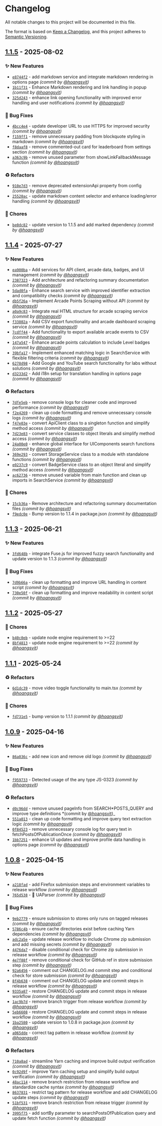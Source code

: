 # Changelog

All notable changes to this project will be documented in this file.

The format is based on [Keep a Changelog](https://keepachangelog.com/en/1.0.0/),
and this project adheres to [Semantic Versioning](https://semver.org/spec/v2.0.0.html).

## [1.1.5] - 2025-08-02
### :sparkles: New Features
- [`e8744f2`](https://github.com/ePlus-DEV/google-cloud-skills-boost-helper/commit/e8744f2a9207310a2dcf706ecb64f34e96c9fe43) - add markdown service and integrate markdown rendering in options page *(commit by [@hoangsvit](https://github.com/hoangsvit))*
- [`1b11f31`](https://github.com/ePlus-DEV/google-cloud-skills-boost-helper/commit/1b11f31a7f9a73fc003c906e6f25a869b75cbfc1) - Enhance Markdown rendering and link handling in popup *(commit by [@hoangsvit](https://github.com/hoangsvit))*
- [`325d243`](https://github.com/ePlus-DEV/google-cloud-skills-boost-helper/commit/325d2431497fcec1a3be3b6290959a868b6d8823) - enhance link opening functionality with improved error handling and user notifications *(commit by [@hoangsvit](https://github.com/hoangsvit))*

### :bug: Bug Fixes
- [`4bcc4e4`](https://github.com/ePlus-DEV/google-cloud-skills-boost-helper/commit/4bcc4e4b52da9586e1c56903463f4aeb4a08c6e0) - update developer URL to use HTTPS for improved security *(commit by [@hoangsvit](https://github.com/hoangsvit))*
- [`f159ff1`](https://github.com/ePlus-DEV/google-cloud-skills-boost-helper/commit/f159ff1bc80ba0348733d2bdb77af2aa63d4f82f) - remove unnecessary padding from blockquote styling in markdown *(commit by [@hoangsvit](https://github.com/hoangsvit))*
- [`f8daaf8`](https://github.com/ePlus-DEV/google-cloud-skills-boost-helper/commit/f8daaf82551437bcbff09aac5f14eac1777c67bb) - remove commented-out card for leaderboard from settings section *(commit by [@hoangsvit](https://github.com/hoangsvit))*
- [`a363c9b`](https://github.com/ePlus-DEV/google-cloud-skills-boost-helper/commit/a363c9bda860355911e279e5fa4a00608c22ba55) - remove unused parameter from showLinkFallbackMessage function *(commit by [@hoangsvit](https://github.com/hoangsvit))*

### :recycle: Refactors
- [`910e7d3`](https://github.com/ePlus-DEV/google-cloud-skills-boost-helper/commit/910e7d33195613bf8628fb303bd5a16be8b513fd) - remove deprecated extensionApi property from config *(commit by [@hoangsvit](https://github.com/hoangsvit))*
- [`25520ac`](https://github.com/ePlus-DEV/google-cloud-skills-boost-helper/commit/25520ac77373a9435e75439d4f29151bf028f599) - update markdown content selector and enhance loading/error handling *(commit by [@hoangsvit](https://github.com/hoangsvit))*

### :wrench: Chores
- [`be0dc82`](https://github.com/ePlus-DEV/google-cloud-skills-boost-helper/commit/be0dc820058495b37be3b0064700fb2b51a78c87) - update version to 1.1.5 and add marked dependency *(commit by [@hoangsvit](https://github.com/hoangsvit))*


## [1.1.4] - 2025-07-27
### :sparkles: New Features
- [`ea900ba`](https://github.com/ePlus-DEV/google-cloud-skills-boost-helper/commit/ea900baa8a5c225c90d5f84f68d1b1dacd880c8f) - Add services for API client, arcade data, badges, and UI management *(commit by [@hoangsvit](https://github.com/hoangsvit))*
- [`2387323`](https://github.com/ePlus-DEV/google-cloud-skills-boost-helper/commit/2387323be1cbf85d094aace744b957e603def55e) - Add architecture and refactoring summary documentation *(commit by [@hoangsvit](https://github.com/hoangsvit))*
- [`5dad0fa`](https://github.com/ePlus-DEV/google-cloud-skills-boost-helper/commit/5dad0fa1e945baf1356572f4d36e708d68aaedd6) - Enhance search service with improved identifier extraction and compatibility checks *(commit by [@hoangsvit](https://github.com/hoangsvit))*
- [`db5f26a`](https://github.com/ePlus-DEV/google-cloud-skills-boost-helper/commit/db5f26a5cc4fe47ea6770235f8e49f4f8e28bd82) - Implement Arcade Points Scraping without API *(commit by [@hoangsvit](https://github.com/hoangsvit))*
- [`a0a9c83`](https://github.com/ePlus-DEV/google-cloud-skills-boost-helper/commit/a0a9c83e1ed07626f741ef0d04f0e5f9e98d6701) - Integrate real HTML structure for arcade scraping service *(commit by [@hoangsvit](https://github.com/hoangsvit))*
- [`f33802a`](https://github.com/ePlus-DEV/google-cloud-skills-boost-helper/commit/f33802af4c823fa5cde845af91b0617436e9a33a) - Add CSV export functionality and arcade dashboard scraping service *(commit by [@hoangsvit](https://github.com/hoangsvit))*
- [`7cdff44`](https://github.com/ePlus-DEV/google-cloud-skills-boost-helper/commit/7cdff44414bd59707b93aa2ac520c317a4488754) - Add functionality to export available arcade events to CSV *(commit by [@hoangsvit](https://github.com/hoangsvit))*
- [`147a547`](https://github.com/ePlus-DEV/google-cloud-skills-boost-helper/commit/147a54770082e877ae203ef0f9e2e454459d3a5a) - Enhance arcade points calculation to include Level badges *(commit by [@hoangsvit](https://github.com/hoangsvit))*
- [`39bfa17`](https://github.com/ePlus-DEV/google-cloud-skills-boost-helper/commit/39bfa17e66b4ed0af5de3a2d30e4d56477709491) - Implement enhanced matching logic in SearchService with flexible filtering criteria *(commit by [@hoangsvit](https://github.com/hoangsvit))*
- [`6278d98`](https://github.com/ePlus-DEV/google-cloud-skills-boost-helper/commit/6278d986e7b7c157c144b74f1d196b59b6d5ad8b) - Add Google and YouTube search functionality for labs without solutions *(commit by [@hoangsvit](https://github.com/hoangsvit))*
- [`d3233d2`](https://github.com/ePlus-DEV/google-cloud-skills-boost-helper/commit/d3233d2dd777fc8a79903789fe4bc7405da6459d) - Add i18n setup for translation handling in options page *(commit by [@hoangsvit](https://github.com/hoangsvit))*

### :recycle: Refactors
- [`7dfe5eb`](https://github.com/ePlus-DEV/google-cloud-skills-boost-helper/commit/7dfe5eb1b046eab4a877cf064421811d1048de9e) - remove console logs for cleaner code and improved performance *(commit by [@hoangsvit](https://github.com/hoangsvit))*
- [`f2e4269`](https://github.com/ePlus-DEV/google-cloud-skills-boost-helper/commit/f2e4269db9694e8b52afcd96f84013d5e6e4bbac) - clean up code formatting and remove unnecessary console logs *(commit by [@hoangsvit](https://github.com/hoangsvit))*
- [`f47e03e`](https://github.com/ePlus-DEV/google-cloud-skills-boost-helper/commit/f47e03e82fb17d55ac23160ed2a4832debc867af) - convert ApiClient class to a singleton function and simplify method access *(commit by [@hoangsvit](https://github.com/hoangsvit))*
- [`7d23e83`](https://github.com/ePlus-DEV/google-cloud-skills-boost-helper/commit/7d23e83abb0dfbcd017fd1521e4485b4c47728ba) - convert service classes to object literals and simplify method access *(commit by [@hoangsvit](https://github.com/hoangsvit))*
- [`24a00e0`](https://github.com/ePlus-DEV/google-cloud-skills-boost-helper/commit/24a00e01c72b55041f65f9aeaddef8c195bb33f6) - enhance global interface for UIComponents search functions *(commit by [@hoangsvit](https://github.com/hoangsvit))*
- [`369e293`](https://github.com/ePlus-DEV/google-cloud-skills-boost-helper/commit/369e293c9a87b55487a92197b90a6a580d221ea5) - convert StorageService class to a module with standalone functions *(commit by [@hoangsvit](https://github.com/hoangsvit))*
- [`e0237c9`](https://github.com/ePlus-DEV/google-cloud-skills-boost-helper/commit/e0237c994ba83f8eb5368727a632b6706aa3edb0) - convert BadgeService class to an object literal and simplify method access *(commit by [@hoangsvit](https://github.com/hoangsvit))*
- [`ac62736`](https://github.com/ePlus-DEV/google-cloud-skills-boost-helper/commit/ac6273620384f23aa70b1cffbe501a927aa9b5f1) - remove unused variable from main function and clean up imports in SearchService *(commit by [@hoangsvit](https://github.com/hoangsvit))*

### :wrench: Chores
- [`15cb36a`](https://github.com/ePlus-DEV/google-cloud-skills-boost-helper/commit/15cb36ac86f07002e64e59cdd29ad67b099b28ae) - Remove architecture and refactoring summary documentation files *(commit by [@hoangsvit](https://github.com/hoangsvit))*
- [`f9edc0e`](https://github.com/ePlus-DEV/google-cloud-skills-boost-helper/commit/f9edc0eed7a09f9a8b27fcb1136aad009eeb8849) - Bump version to 1.1.4 in package.json *(commit by [@hoangsvit](https://github.com/hoangsvit))*


## [1.1.3] - 2025-06-21
### :sparkles: New Features
- [`3fd648b`](https://github.com/ePlus-DEV/google-cloud-skills-boost-helper/commit/3fd648bdb90e964f16ab3c5caf8c5c8c9e70f2b4) - integrate Fuse.js for improved fuzzy search functionality and update version to 1.1.3 *(commit by [@hoangsvit](https://github.com/hoangsvit))*

### :bug: Bug Fixes
- [`7d9b66a`](https://github.com/ePlus-DEV/google-cloud-skills-boost-helper/commit/7d9b66a5775a41105c3271c4c0c2cfcba1912a42) - clean up formatting and improve URL handling in content script *(commit by [@hoangsvit](https://github.com/hoangsvit))*
- [`730e50f`](https://github.com/ePlus-DEV/google-cloud-skills-boost-helper/commit/730e50f6c581340749209b2efe75388518868f57) - clean up formatting and improve readability in content script *(commit by [@hoangsvit](https://github.com/hoangsvit))*


## [1.1.2] - 2025-05-27
### :wrench: Chores
- [`b40c0eb`](https://github.com/ePlus-DEV/google-cloud-skills-boost-helper/commit/b40c0eb8d058413d3502610fdf0ba9e8d5f247b1) - update node engine requirement to >=22
- [`8bf4813`](https://github.com/ePlus-DEV/google-cloud-skills-boost-helper/commit/8bf4813b00161c3962b692d9de1e8c3dac29bd50) - update node engine requirement to >=22 *(commit by [@hoangsvit](https://github.com/hoangsvit))*


## [1.1.1] - 2025-05-24
### :recycle: Refactors
- [`6d1dc39`](https://github.com/ePlus-DEV/google-cloud-skills-boost-helper/commit/6d1dc390b4ff6cc77757364ee7e91a1c72f90061) - move video toggle functionality to main.tsx *(commit by [@hoangsvit](https://github.com/hoangsvit))*

### :wrench: Chores
- [`fd731e5`](https://github.com/ePlus-DEV/google-cloud-skills-boost-helper/commit/fd731e5614cddc39d6c0835347e57ad3091ad37c) - bump version to 1.1.1 *(commit by [@hoangsvit](https://github.com/hoangsvit))*


## [1.0.9] - 2025-04-16

### :sparkles: New Features

- [`86a036c`](https://github.com/ePlus-DEV/google-cloud-skills-boost-helper/commit/86a036c99713ebadd944428158cf06cec5d6735f) - add new icon and remove old logo _(commit by [@hoangsvit](https://github.com/hoangsvit))_

### :bug: Bug Fixes

- [`f959733`](https://github.com/ePlus-DEV/google-cloud-skills-boost-helper/commit/f959733878623b6dbe5042b0b9dbeb473e6824d2) - Detected usage of the any type JS-0323 _(commit by [@hoangsvit](https://github.com/hoangsvit))_

### :recycle: Refactors

- [`d0c96dd`](https://github.com/ePlus-DEV/google-cloud-skills-boost-helper/commit/d0c96dd48cbb65b3b8cc83ea30c4fe8b18764f80) - remove unused pageInfo from SEARCH*POSTS_QUERY and improve type definitions *(commit by [@hoangsvit](https://github.com/hoangsvit))\_
- [`551a013`](https://github.com/ePlus-DEV/google-cloud-skills-boost-helper/commit/551a013dd90dbe0d3f26488fc660229d3e6f34b6) - clean up code formatting and improve query text extraction logic _(commit by [@hoangsvit](https://github.com/hoangsvit))_
- [`0f84523`](https://github.com/ePlus-DEV/google-cloud-skills-boost-helper/commit/0f84523f0ef26afd811679b2e27d44095f530182) - remove unnecessary console log for query text in fetchPostsOfPublicationOnce _(commit by [@hoangsvit](https://github.com/hoangsvit))_
- [`1bb7251`](https://github.com/ePlus-DEV/google-cloud-skills-boost-helper/commit/1bb7251051205152393ee4cd7c16bb9b13b2e609) - enhance UI updates and improve profile data handling in options page _(commit by [@hoangsvit](https://github.com/hoangsvit))_

## [1.0.8] - 2025-04-15

### :sparkles: New Features

- [`a218fad`](https://github.com/ePlus-DEV/google-cloud-skills-boost-helper/commit/a218fad99473dd0799bbb5d1a54c69b67d2fa158) - add Firefox submission steps and environment variables to release workflow _(commit by [@hoangsvit](https://github.com/hoangsvit))_
- [`765d538`](https://github.com/ePlus-DEV/google-cloud-skills-boost-helper/commit/765d53888e409a838ffcb8d01b9e7ff52ea45413) - :wrench: UAParser _(commit by [@hoangsvit](https://github.com/hoangsvit))_

### :bug: Bug Fixes

- [`9eb2779`](https://github.com/ePlus-DEV/google-cloud-skills-boost-helper/commit/9eb2779d958fcbb2d5c02709a873696f9b066c22) - ensure submission to stores only runs on tagged releases _(commit by [@hoangsvit](https://github.com/hoangsvit))_
- [`5786c4b`](https://github.com/ePlus-DEV/google-cloud-skills-boost-helper/commit/5786c4b706dbde0b5c8dc8c5bcef55dbd45a295b) - ensure cache directories exist before caching Yarn dependencies _(commit by [@hoangsvit](https://github.com/hoangsvit))_
- [`adc2a5e`](https://github.com/ePlus-DEV/google-cloud-skills-boost-helper/commit/adc2a5eb092e9ae3f59a6d8a5c3712aad0871993) - update release workflow to include Chrome zip submission and add missing secrets _(commit by [@hoangsvit](https://github.com/hoangsvit))_
- [`4476da7`](https://github.com/ePlus-DEV/google-cloud-skills-boost-helper/commit/4476da7b87731b9d8205b2d8d522571c80b4dbf2) - disable conditional check for Chrome zip submission in release workflow _(commit by [@hoangsvit](https://github.com/hoangsvit))_
- [`4e7f88f`](https://github.com/ePlus-DEV/google-cloud-skills-boost-helper/commit/4e7f88fd4a89f0e73d830a7a62f388689ed27f50) - remove conditional check for GitHub ref in store submission step _(commit by [@hoangsvit](https://github.com/hoangsvit))_
- [`92a6456`](https://github.com/ePlus-DEV/google-cloud-skills-boost-helper/commit/92a64565028101ebc7bc06a37ff2f000850014d0) - comment out CHANGELOG.md commit step and conditional check for store submission _(commit by [@hoangsvit](https://github.com/hoangsvit))_
- [`8f4b638`](https://github.com/ePlus-DEV/google-cloud-skills-boost-helper/commit/8f4b6382f854d927e8b84f7642d22675477cb10d) - comment out CHANGELOG update and commit steps in release workflow _(commit by [@hoangsvit](https://github.com/hoangsvit))_
- [`9335a87`](https://github.com/ePlus-DEV/google-cloud-skills-boost-helper/commit/9335a878f9fb9a8922aaf016aff1ab2b61708394) - restore CHANGELOG update and commit steps in release workflow _(commit by [@hoangsvit](https://github.com/hoangsvit))_
- [`1ac9b7d`](https://github.com/ePlus-DEV/google-cloud-skills-boost-helper/commit/1ac9b7d6478e59f509a693c9c36ed65cc8bdb6b5) - remove branch trigger from release workflow _(commit by [@hoangsvit](https://github.com/hoangsvit))_
- [`5eb6608`](https://github.com/ePlus-DEV/google-cloud-skills-boost-helper/commit/5eb660816ed90c36cf72eb085c29ccb468da40ad) - restore CHANGELOG update and commit steps in release workflow _(commit by [@hoangsvit](https://github.com/hoangsvit))_
- [`1ba2580`](https://github.com/ePlus-DEV/google-cloud-skills-boost-helper/commit/1ba2580775fc2e902a2b3c09e07cd0dfd2fba892) - update version to 1.0.8 in package.json _(commit by [@hoangsvit](https://github.com/hoangsvit))_
- [`a065dde`](https://github.com/ePlus-DEV/google-cloud-skills-boost-helper/commit/a065dde85c62029c199c6b7c6ed43f13385942e4) - correct tag pattern in release workflow _(commit by [@hoangsvit](https://github.com/hoangsvit))_

### :recycle: Refactors

- [`710a8ad`](https://github.com/ePlus-DEV/google-cloud-skills-boost-helper/commit/710a8ad66b063027e887e0d25ae46c1074f99db7) - streamline Yarn caching and improve build output verification _(commit by [@hoangsvit](https://github.com/hoangsvit))_
- [`0c92d9f`](https://github.com/ePlus-DEV/google-cloud-skills-boost-helper/commit/0c92d9fbff9c2e5ba503fba4bbadb4d7d4e63dba) - improve Yarn caching setup and simplify build output verification _(commit by [@hoangsvit](https://github.com/hoangsvit))_
- [`48ac114`](https://github.com/ePlus-DEV/google-cloud-skills-boost-helper/commit/48ac11461724cf87ee604ffa951fc95a0eafd755) - remove branch restriction from release workflow and standardize cache syntax _(commit by [@hoangsvit](https://github.com/hoangsvit))_
- [`8637831`](https://github.com/ePlus-DEV/google-cloud-skills-boost-helper/commit/8637831a3998d97c70622dbdef4d1665b49152b3) - restrict tag pattern for release workflow and add CHANGELOG update steps _(commit by [@hoangsvit](https://github.com/hoangsvit))_
- [`51bf531`](https://github.com/ePlus-DEV/google-cloud-skills-boost-helper/commit/51bf531655109f8d1d7ce0ef8e16f5cdf44d2508) - remove branch restriction from release trigger _(commit by [@hoangsvit](https://github.com/hoangsvit))_
- [`3995f75`](https://github.com/ePlus-DEV/google-cloud-skills-boost-helper/commit/3995f75ee63995a87969f2b127505538726b0734) - add sortBy parameter to searchPostsOfPublication query and update fetch function _(commit by [@hoangsvit](https://github.com/hoangsvit))_

[1.0.8]: https://github.com/ePlus-DEV/google-cloud-skills-boost-helper/compare/1.0.7...1.0.8
[1.0.9]: https://github.com/ePlus-DEV/google-cloud-skills-boost-helper/compare/1.0.8...1.0.9
[1.1.1]: https://github.com/ePlus-DEV/google-cloud-skills-boost-helper/compare/1.1.0...1.1.1
[1.1.2]: https://github.com/ePlus-DEV/google-cloud-skills-boost-helper/compare/1.1.1...1.1.2
[1.1.3]: https://github.com/ePlus-DEV/google-cloud-skills-boost-helper/compare/1.1.2...1.1.3
[1.1.4]: https://github.com/ePlus-DEV/google-cloud-skills-boost-helper/compare/1.1.3...1.1.4
[1.1.5]: https://github.com/ePlus-DEV/google-cloud-skills-boost-helper/compare/1.1.4...1.1.5
